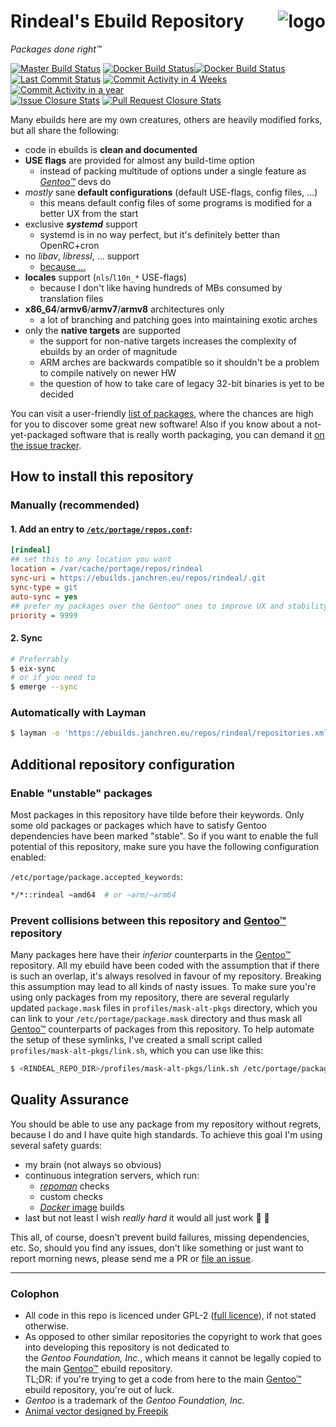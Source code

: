 Rindeal's Ebuild Repository <img src="./assets/logo_96.png" title="Sir Benjamin the Bull" alt="logo" align="right">
============================

_Packages done right™_

[![Master Build Status][ci-master-badge]][ci-master]
[![Docker Build Status][docker-label-badge]][docker-hub-project][![Docker Build Status][docker-badge]][docker-hub-project]
<br/>
[![Last Commit Status][last-commit-badge]](https://github.com/rindeal/rindeal-ebuild-repo/commits/master)
[![Commit Activity in 4 Weeks][commit-activity-4w-badge]](https://github.com/rindeal/rindeal-ebuild-repo/pulse/monthly)
[![Commit Activity in a year][commit-activity-y-badge]](https://github.com/rindeal/rindeal-ebuild-repo/pulse/monthly)
<br/>
[![Issue Closure Stats][issue-closure-stats-badge]](http://issuestats.com/github/rindeal/rindeal-ebuild-repo)
[![Pull Request Closure Stats][pr-closure-stats-badge]](http://issuestats.com/github/rindeal/rindeal-ebuild-repo)


Many ebuilds here are my own creatures, others are heavily modified forks, but all share the following:

 - code in ebuilds is **clean and documented**
 - **USE flags** are provided for almost any build-time option
     - instead of packing multitude of options under a single feature as _[Gentoo™]_ devs do
 - _mostly_ sane **default configurations** (default USE-flags, config files, ...)
     - this means default config files of some programs is modified for a better UX from the start
 - exclusive **_systemd_** support
     - systemd is in no way perfect, but it's definitely better than OpenRC+cron
 - no _libav_, _libressl_, ... support
     - [because ...](https://youtu.be/92cwKCU8Z5c)
 - **locales** support (`nls`/`l10n_*` USE-flags)
     - because I don't like having hundreds of MBs consumed by translation files
 - **x86_64**/**armv6**/**armv7**/**armv8** architectures only
     - a lot of branching and patching goes into maintaining exotic arches
 - only the **native targets** are supported
     - the support for non-native targets increases the complexity of ebuilds by an order of magnitude
     - ARM arches are backwards compatible so it shouldn't be a problem to compile natively on newer HW
     - the question of how to take care of legacy 32-bit binaries is yet to be decided

You can visit a user-friendly [list of packages][LISTING], where the chances are high for you to discover some great new software!
Also if you know about a not-yet-packaged software that is really worth packaging, you can demand it [on the issue tracker][New issue].


How to install this repository
-------------------------------

### Manually (recommended)

#### 1. Add an entry to [`/etc/portage/repos.conf`](https://wiki.gentoo.org/wiki//etc/portage/repos.conf):

```ini
[rindeal]
## set this to any location you want
location = /var/cache/portage/repos/rindeal
sync-uri = https://ebuilds.janchren.eu/repos/rindeal/.git
sync-type = git
auto-sync = yes
## prefer my packages over the Gentoo™ ones to improve UX and stability (recommended by 9/10 IT experts)
priority = 9999
```

#### 2. Sync

```sh
# Preferrably
$ eix-sync
# or if you need to
$ emerge --sync
```

### Automatically with Layman

```sh
$ layman -o 'https://ebuilds.janchren.eu/repos/rindeal/repositories.xml' -f -a rindeal
```


Additional repository configuration
------------------------------------

### Enable "unstable" packages

Most packages in this repository have tilde before their keywords.
Only some old packages or packages which have to satisfy Gentoo dependencies have been marked "stable".
So if you want to enable the full potential of this repository, make sure you have the following configuration enabled:

`/etc/portage/package.accepted_keywords`:
```sh
*/*::rindeal ~amd64  # or ~arm/~arm64
```

### Prevent collisions between this repository and [Gentoo™] repository

Many packages here have their _inferior_ counterparts in the [Gentoo™] repository.
All my ebuild have been coded with the assumption that if there is such an overlap, it's always resolved in favour of my repository.
Breaking this assumption may lead to all kinds of nasty issues.
To make sure you're using only packages from my repository, there are several regularly updated `package.mask` files in `profiles/mask-alt-pkgs` directory, which
you can link to your `/etc/portage/package.mask` directory and thus mask all [Gentoo™] counterparts of packages from this repository.
To help automate the setup of these symlinks, I've created a small script called `profiles/mask-alt-pkgs/link.sh`, which you can use like this:

```sh
$ <RINDEAL_REPO_DIR>/profiles/mask-alt-pkgs/link.sh /etc/portage/package.mask/rindeal-mask-alt-pkgs/
```


Quality Assurance
------------------

You should be able to use any package from my repository without regrets, because I do and I have quite high standards.
To achieve this goal I'm using several safety guards:

- my brain (not always so obvious)
- continuous integration servers, which run:
    - _[repoman](https://wiki.gentoo.org/wiki/Repoman)_ checks
    - custom checks
    - [_Docker_ image](https://hub.docker.com/r/rindeal/portage-amd64-base/) builds
- last but not least I wish _really hard_ it would all just work :unicorn: :rainbow:

This all, of course, doesn't prevent build failures, missing dependencies, etc. So, should you find
any issues, don't like something or just want to report morning news, please send me a PR or [file an issue][New issue].


-------------------------------------------------------------------------------


### Colophon

- All code in this repo is licenced under GPL-2 ([full licence](./LICENSE)), if not stated otherwise.
- As opposed to other similar repositories the copyright to work that goes into developing this repository
is not dedicated to the&nbsp;_Gentoo&nbsp;Foundation,&nbsp;Inc._, which means it cannot be legally copied
to the main [Gentoo™] ebuild repository.
<br />TL;DR: if you're trying to get a code from here to the main [Gentoo™] ebuild repository, you're out of luck.
- _Gentoo_ is a trademark of the _Gentoo Foundation, Inc._
- [Animal vector designed by Freepik](http://www.freepik.com/free-photos-vectors/animal)

[protected branches]: https://help.github.com/articles/about-protected-branches/
[LISTING]: ./LISTING.md
[New issue]: https://github.com/rindeal/rindeal-ebuild-repo/issues/new
[ci-master]: https://travis-ci.org/rindeal/rindeal-ebuild-repo
[docker-hub-project]: https://hub.docker.com/r/rindeal/portage-amd64-base/
[Gentoo™]: https://www.gentoo.org/ "main Gentoo project website"

[ci-master-badge]:           https://badge-proxy.janchren.eu/ttl=60/https://img.shields.io/travis/rindeal/rindeal-ebuild-repo/master.svg?style=flat-square&label=CI@master
[docker-label-badge]:        https://badge-proxy.janchren.eu/ttl=86400/https://img.shields.io/badge/docker-image-gray.svg?style=flat-square&longCache=true
[docker-badge]:              https://badge-proxy.janchren.eu/ttl=60/https://semaphoreci.com/api/v1/rindeal/portage-docker-images/branches/master/shields_badge.svg
[last-commit-badge]:         https://badge-proxy.janchren.eu/ttl=600/https://img.shields.io/github/last-commit/rindeal/rindeal-ebuild-repo/master.svg?style=flat-square
[commit-activity-4w-badge]:  https://badge-proxy.janchren.eu/ttl=600/https://img.shields.io/github/commit-activity/4w/rindeal/rindeal-ebuild-repo.svg?style=flat-square
[commit-activity-y-badge]:   https://badge-proxy.janchren.eu/ttl=600/https://img.shields.io/github/commit-activity/y/rindeal/rindeal-ebuild-repo.svg?style=flat-square
[issue-closure-stats-badge]: https://badge-proxy.janchren.eu/ttl=3600/https://img.shields.io/issuestats/i/long/github/rindeal/rindeal-ebuild-repo.svg?style=flat-square
[pr-closure-stats-badge]:    https://badge-proxy.janchren.eu/ttl=3600/https://img.shields.io/issuestats/p/long/github/rindeal/rindeal-ebuild-repo.svg?style=flat-square
